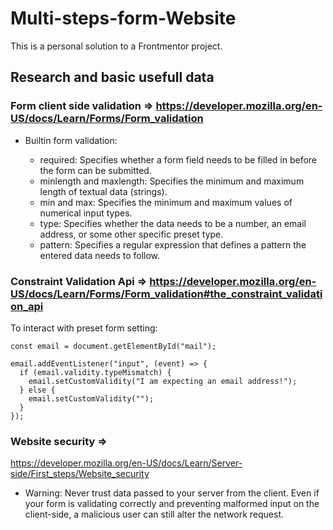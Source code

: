 # Multi-steps-form-Website
This is a personal solution to a Frontmentor project.

    
## Research and basic usefull data

### Form client side validation => https://developer.mozilla.org/en-US/docs/Learn/Forms/Form_validation

- Builtin form validation:
  
  - required: Specifies whether a form field needs to be filled in before the form can be submitted.
  - minlength and maxlength: Specifies the minimum and maximum length of textual data (strings).
  - min and max: Specifies the minimum and maximum values of numerical input types.
  - type: Specifies whether the data needs to be a number, an email address, or some other specific preset type.
  - pattern: Specifies a regular expression that defines a pattern the entered data needs to follow.



### Constraint Validation Api => https://developer.mozilla.org/en-US/docs/Learn/Forms/Form_validation#the_constraint_validation_api

To interact with preset form setting: 

    const email = document.getElementById("mail");

    email.addEventListener("input", (event) => {
      if (email.validity.typeMismatch) {
        email.setCustomValidity("I am expecting an email address!");
      } else {
        email.setCustomValidity("");
      }
    });



### Website security =>
https://developer.mozilla.org/en-US/docs/Learn/Server-side/First_steps/Website_security

- Warning: Never trust data passed to your server from the client. Even if your form is validating correctly and preventing malformed input on the client-side, a malicious user can still alter the network request.




